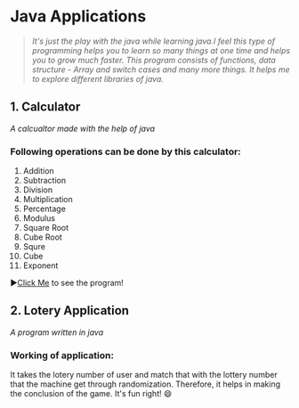# Java Applications

>_It's just the play with the java while learning java.I feel this type of programming helps you to learn so many things at one time and helps you to grow much faster.
This program consists of functions, data structure - Array and switch cases and many more things. It helps me to explore different libraries of java._

## 1. Calculator
_A calcualtor made with the help of java_

### Following operations can be done by this calculator:
1.  Addition
2.  Subtraction
3.  Division
4.  Multiplication
5.  Percentage
6.  Modulus
7.  Square Root
8.  Cube Root
9.  Squre
10. Cube
11. Exponent


▶️[Click Me](/Calculator%20Application/calculator.java) to see the program!


## 2. Lotery Application
_A program written in java_

### Working of application:
It takes the lotery number of user and match that with the lottery number that the machine get through randomization. Therefore, it helps in making the conclusion of the game. It's fun right! :smile:
